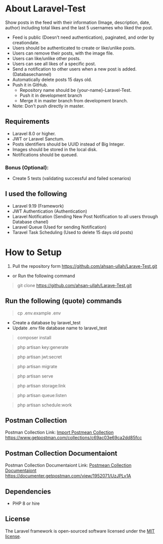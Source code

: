 
# About Laravel-Test
Show posts in the feed with their information (Image, description, date, author) including total likes and the last 5 usernames who liked the post.
- Feed is public (Doesn’t need authentication), paginated, and order by creationdate.
- Users should be authenticated to create or like/unlike posts.
- Users can remove their posts, with the image file.
- Users can like/unlike other posts.
- Users can see all likes of a specific post.
- Send a notification to other users when a new post is added. (Databasechannel)
- Automatically delete posts 15 days old.
- Push it in GitHub.
    - Repository name should be {your-name}-Laravel-Test.
    - Push it in development branch
    - Merge it in master branch from development branch.
- Note: Don’t push directly in master.
## Requirements
- Laravel 8.0 or higher.
- JWT or Laravel Sanctum.
- Posts identifiers should be UUID instead of Big Integer.
- Images should be stored in the local disk.
- Notifications should be queued.

### Bonus (Optional):
- Create 5 tests (validating successful and failed scenarios)

## I used the following
- Laravel 9.19 (Framework)
- JWT Authentication (Authentication)
- Laravel Notification (Sending New Post Notification to all users through Database chanel)
- Laravel Queue (Used for sending Notification)
- Taravel Task Scheduling (Used to delete 15 days old posts)
# How to Setup
1. Pull the repository form 
https://github.com/ahsan-ullah/Larave-Test.git
- or Run the following command 
> git clone https://github.com/ahsan-ullah/Larave-Test.git

## Run the following (quote) commands
> cp .env.example .env
- Create a database by laravel_test
- Update .env file database name to laravel_test
> composer install

> php artisan key:generate

> php artisan jwt:secret

> php artisan migrate

> php artisan serve

> php artisan storage:link

> php artisan queue:listen

> php artisan schedule:work

## Postman Collection
Postman Collection Link:
[Import Postmean Collection](https://www.getpostman.com/collections/c69ac03e69ca2dd85fcc)
https://www.getpostman.com/collections/c69ac03e69ca2dd85fcc

## Postman Collection Documentaiont
Postman Collection Documentaiont Link:
[Postmean Collection Documentaiont](https://documenter.getpostman.com/view/1952071/UzJPLv1A)
https://documenter.getpostman.com/view/1952071/UzJPLv1A
## Dependencies
- PHP 8 or hire
## License

The Laravel framework is open-sourced software licensed under the [MIT license](https://opensource.org/licenses/MIT).
